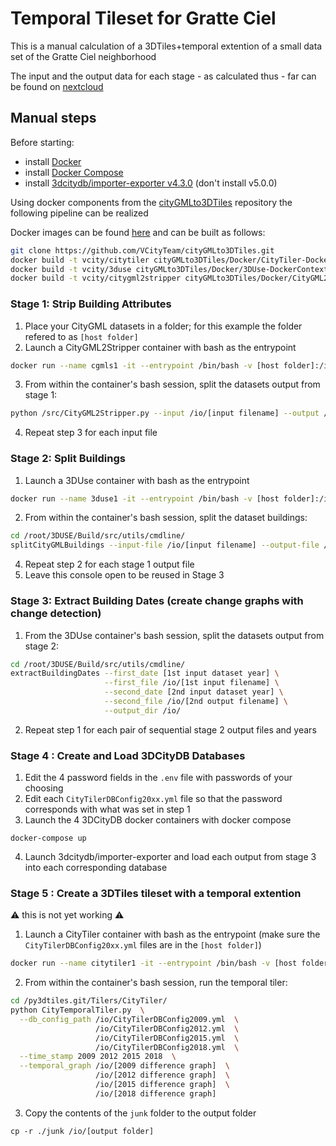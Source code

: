 # Temporal Tileset for Gratte Ciel
This is a manual calculation of a 3DTiles+temporal extention of a small data set of the Gratte Ciel neighborhood

The input and the output data for each stage - as calculated thus - far can be found on [nextcloud](https://partage.liris.cnrs.fr/index.php/f/723258567)

## Manual steps
Before starting:
- install [Docker](https://docs.docker.com/engine/install/)
- install [Docker Compose](https://docs.docker.com/compose/install/)
- install [3dcitydb/importer-exporter v4.3.0](https://github.com/3dcitydb/importer-exporter/releases/tag/v4.3.0) (don't install v5.0.0)


Using docker components from the [cityGMLto3DTiles](https://github.com/VCityTeam/cityGMLto3DTiles) repository the following pipeline can be realized

Docker images can be found [here](https://github.com/VCityTeam/cityGMLto3DTiles/tree/master/Docker) and can be built as follows:
```bash
git clone https://github.com/VCityTeam/cityGMLto3DTiles.git
docker build -t vcity/citytiler cityGMLto3DTiles/Docker/CityTiler-DockerContext
docker build -t vcity/3duse cityGMLto3DTiles/Docker/3DUse-DockerContext
docker build -t vcity/citygml2stripper cityGMLto3DTiles/Docker/CityGML2Stripper-DockerContext
```

### Stage 1: Strip Building Attributes
1. Place your CityGML datasets in a folder; for this example the folder refered to as `[host folder]`
2. Launch a CityGML2Stripper container with bash as the entrypoint
```bash
docker run --name cgmls1 -it --entrypoint /bin/bash -v [host folder]:/io vcity/citygml2stripper
```
3. From within the container's bash session, split the datasets output from stage 1:
```bash
python /src/CityGML2Stripper.py --input /io/[input filename] --output /io/[output filename] --remove-building-parts
```
4. Repeat step 3 for each input file

### Stage 2: Split Buildings
1. Launch a 3DUse container with bash as the entrypoint
```bash
docker run --name 3duse1 -it --entrypoint /bin/bash -v [host folder]:/io vcity/3duse
```
2. From within the container's bash session, split the dataset buildings:
```bash
cd /root/3DUSE/Build/src/utils/cmdline/
splitCityGMLBuildings --input-file /io/[input filename] --output-file /io/[output filename]
```
4. Repeat step 2 for each stage 1 output file
5. Leave this console open to be reused in Stage 3

### Stage 3: Extract Building Dates (create change graphs with change detection)
1. From the 3DUse container's bash session, split the datasets output from stage 2:
```bash
cd /root/3DUSE/Build/src/utils/cmdline/
extractBuildingDates --first_date [1st input dataset year] \
                     --first_file /io/[1st input filename] \
                     --second_date [2nd input dataset year] \
                     --second_file /io/[2nd output filename] \
                     --output_dir /io/
```
2. Repeat step 1 for each pair of sequential stage 2 output files and years

### Stage 4 : Create and Load 3DCityDB Databases
1. Edit the 4 password fields in the `.env` file with passwords of your choosing
2. Edit each `CityTilerDBConfig20xx.yml` file so that the password corresponds with what was set in step 1 
3. Launch the 4 3DCityDB docker containers with docker compose
```
docker-compose up
```
4. Launch 3dcitydb/importer-exporter and load each output from stage 3 into each corresponding database 

### Stage 5 : Create a 3DTiles tileset with a temporal extention
⚠️ this is not yet working ⚠️
1. Launch a CityTiler container with bash as the entrypoint (make sure the `CityTilerDBConfig20xx.yml` files are in the `[host folder]`)
```bash
docker run --name citytiler1 -it --entrypoint /bin/bash -v [host folder]:/io vcity/citytiler
```
2. From within the container's bash session, run the temporal tiler:
```bash
cd /py3dtiles.git/Tilers/CityTiler/
python CityTemporalTiler.py  \
  --db_config_path /io/CityTilerDBConfig2009.yml  \
                   /io/CityTilerDBConfig2012.yml  \
                   /io/CityTilerDBConfig2015.yml  \
                   /io/CityTilerDBConfig2018.yml  \
  --time_stamp 2009 2012 2015 2018  \
  --temporal_graph /io/[2009 difference graph]  \
                   /io/[2012 difference graph]  \
                   /io/[2015 difference graph]  \
                   /io/[2018 difference graph]
```
3. Copy the contents of the `junk` folder to the output folder
```
cp -r ./junk /io/[output folder]
```
